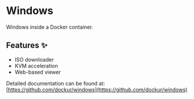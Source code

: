 # Windows

Windows inside a Docker container.

## Features ✨
 
- ISO downloader
- KVM acceleration
- Web-based viewer

Detailed documentation can be found at: [https://github.com/dockur/windows](https://github.com/dockur/windows)

